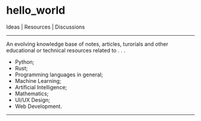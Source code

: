 # hello_world
Ideas | Resources | Discussions

---

An evolving knowledge base of notes, articles, turorials and other educational or technical resources related to . . .

- Python;
- Rust;
- Programming languages in general;
- Machine Learning;
- Artificial Intelligence;
- Mathematics;
- UI/UX Design;
- Web Development.


---

  



